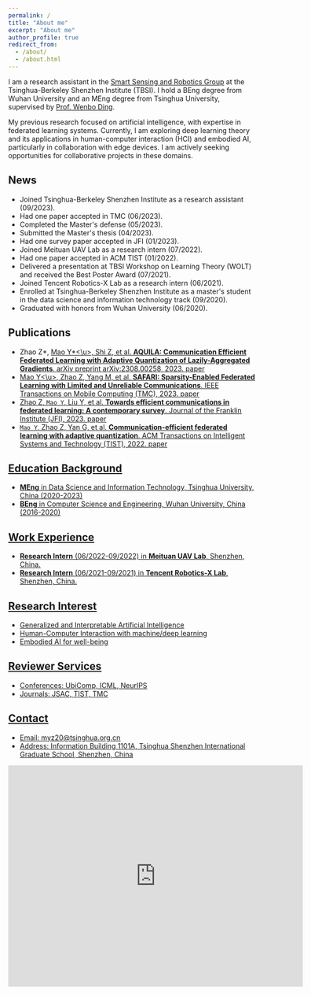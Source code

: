 ```yaml
---
permalink: /
title: "About me"
excerpt: "About me"
author_profile: true
redirect_from: 
  - /about/
  - /about.html
---
```


I am a research assistant in the [Smart Sensing and Robotics Group](https://ssr-group.net/) at the Tsinghua-Berkeley Shenzhen Institute (TBSI). I hold a BEng degree from Wuhan University and an MEng degree from Tsinghua University, supervised by [Prof. Wenbo Ding](https://www.tbsi.edu.cn/dwb_en/main.htm).

My previous research focused on artificial intelligence, with expertise in federated learning systems. Currently, I am exploring deep learning theory and its applications in human-computer interaction (HCI) and embodied AI, particularly in collaboration with edge devices. I am actively seeking opportunities for collaborative projects in these domains.


News
------
- Joined Tsinghua-Berkeley Shenzhen Institute as a research assistant (09/2023).
- Had one paper accepted in TMC (06/2023).
- Completed the Master's defense (05/2023).
- Submitted the Master's thesis (04/2023).
- Had one survey paper accepted in JFI (01/2023).
- Joined Meituan UAV Lab as a research intern (07/2022).
- Had one paper accepted in ACM TIST (01/2022).
- Delivered a presentation at TBSI Workshop on Learning Theory (WOLT) and received the Best Poster Award (07/2021).
- Joined Tencent Robotics-X Lab as a research intern (06/2021).
- Enrolled at Tsinghua-Berkeley Shenzhen Institute as a master's student in the data science and information technology track (09/2020).
- Graduated with honors from Wuhan University (06/2020).


Publications
------
- Zhao Z\*, <u>Mao Y*<\u>, Shi Z, et al. **AQUILA: Communication Efficient Federated Learning with Adaptive Quantization of Lazily-Aggregated Gradients**. arXiv preprint arXiv:2308.00258, 2023. [paper](https://arxiv.org/abs/2308.00258)
- <u>Mao Y<\u>, Zhao Z, Yang M, et al. **SAFARI: Sparsity-Enabled Federated Learning with Limited and Unreliable Communications**. IEEE Transactions on Mobile Computing (TMC), 2023. [paper](https://ieeexplore.ieee.org/abstract/document/10185584/)
- Zhao Z, `Mao Y`, Liu Y, et al. **Towards efficient communications in federated learning: A contemporary survey**. Journal of the Franklin Institute (JFI), 2023. [paper](https://arxiv.org/abs/2208.01200)
- `Mao Y`, Zhao Z, Yan G, et al. **Communication-efficient federated learning with adaptive quantization**. ACM Transactions on Intelligent Systems and Technology (TIST), 2022. [paper](https://dl.acm.org/doi/full/10.1145/3510587)


Education Background
------
- **MEng** in Data Science and Information Technology, Tsinghua University, China (2020-2023)
- **BEng** in Computer Science and Engineering, Wuhan University, China (2016-2020)

Work Experience
------
- **Research Intern** (06/2022-09/2022) in **Meituan UAV Lab**, Shenzhen, China.
- **Research Intern** (06/2021-09/2021) in **Tencent Robotics-X Lab**, Shenzhen, China.

Research Interest
------
- Generalized and Interpretable Artificial Intelligence
- Human-Computer Interaction with machine/deep learning
- Embodied AI for well-being

Reviewer Services
------
- Conferences: UbiComp, ICML, NeurIPS
- Journals: JSAC, TIST, TMC

Contact
------
- Email: myz20@tsinghua.org.cn
- Address: Information Building 1101A, Tsinghua Shenzhen International Graduate School, Shenzhen, China

<iframe src="https://www.google.com/maps/embed?pb=!1m18!1m12!1m3!1d3683.6827114536864!2d113.96735877376993!3d22.590967332299805!2m3!1f0!2f0!3f0!3m2!1i1024!2i768!4f13.1!3m3!1m2!1s0x3403f28946a60645%3A0x4244adb2a8669d67!2z5riF5Y2O5aSn5a2m5rex5Zyz5Zu96ZmF56CU56m255Sf6Zmi!5e0!3m2!1szh-CN!2sus!4v1698898170625!5m2!1szh-CN!2sus" width="600" height="450" style="border:0;" allowfullscreen="" loading="lazy" referrerpolicy="no-referrer-when-downgrade"></iframe>
